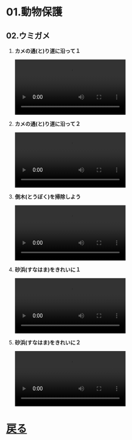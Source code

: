 # 01.動物保護
## 02.ウミガメ

1. **カメの通(と)り道に沿って１**
	<br>

	<video controls>
	  <source src="01_カメの通り道に沿って１.mp4" type="video/mp4" />
	</video>
1. **カメの通(と)り道に沿って２**
	<br>

	<video controls>
	  <source src="02_カメの通り道に沿って２.mp4" type="video/mp4" />
	</video>
1. **倒木(とうぼく)を掃除しよう**
	<br>

	<video controls>
	  <source src="03_倒木を掃除しよう.mp4" type="video/mp4" />
	</video>
1. **砂浜(すなはま)をきれいに１**
	<br>

	<video controls>
	  <source src="04_砂浜をきれいに１.mp4" type="video/mp4" />
	</video>
1. **砂浜(すなはま)をきれいに２**
	<br>

	<video controls>
	  <source src="05_砂浜をきれいに２.mp4" type="video/mp4" />
	</video>

# [戻る](../video01.html)